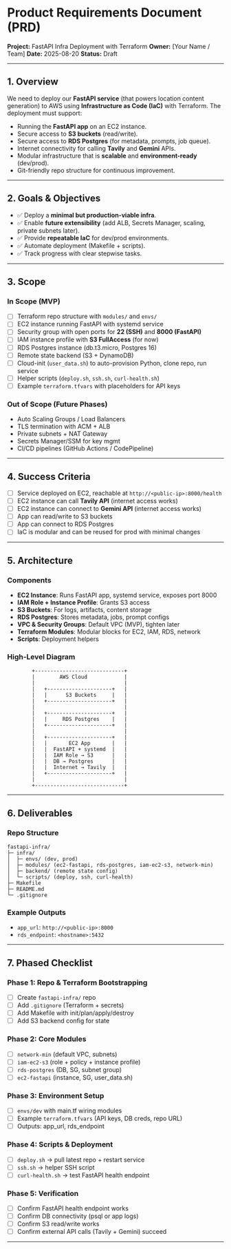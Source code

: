 # Product Requirements Document (PRD)

**Project:** FastAPI Infra Deployment with Terraform
**Owner:** \[Your Name / Team]
**Date:** 2025-08-20
**Status:** Draft

---

## 1. Overview

We need to deploy our **FastAPI service** (that powers location content generation) to AWS using **Infrastructure as Code (IaC)** with Terraform. The deployment must support:

* Running the **FastAPI app** on an EC2 instance.
* Secure access to **S3 buckets** (read/write).
* Secure access to **RDS Postgres** (for metadata, prompts, job queue).
* Internet connectivity for calling **Tavily** and **Gemini** APIs.
* Modular infrastructure that is **scalable** and **environment-ready** (dev/prod).
* Git-friendly repo structure for continuous improvement.

---

## 2. Goals & Objectives

* ✅ Deploy a **minimal but production-viable infra**.
* ✅ Enable **future extensibility** (add ALB, Secrets Manager, scaling, private subnets later).
* ✅ Provide **repeatable IaC** for dev/prod environments.
* ✅ Automate deployment (Makefile + scripts).
* ✅ Track progress with clear stepwise tasks.

---

## 3. Scope

### In Scope (MVP)

* [ ] Terraform repo structure with `modules/` and `envs/`
* [ ] EC2 instance running FastAPI with systemd service
* [ ] Security group with open ports for **22 (SSH)** and **8000 (FastAPI)**
* [ ] IAM instance profile with **S3 FullAccess** (for now)
* [ ] RDS Postgres instance (db.t3.micro, Postgres 16)
* [ ] Remote state backend (S3 + DynamoDB)
* [ ] Cloud-init (`user_data.sh`) to auto-provision Python, clone repo, run service
* [ ] Helper scripts (`deploy.sh`, `ssh.sh`, `curl-health.sh`)
* [ ] Example `terraform.tfvars` with placeholders for API keys

### Out of Scope (Future Phases)

* Auto Scaling Groups / Load Balancers
* TLS termination with ACM + ALB
* Private subnets + NAT Gateway
* Secrets Manager/SSM for key mgmt
* CI/CD pipelines (GitHub Actions / CodePipeline)

---

## 4. Success Criteria

* [ ] Service deployed on EC2, reachable at `http://<public-ip>:8000/health`
* [ ] EC2 instance can call **Tavily API** (internet access works)
* [ ] EC2 instance can connect to **Gemini API** (internet access works)
* [ ] App can read/write to S3 buckets
* [ ] App can connect to RDS Postgres
* [ ] IaC is modular and can be reused for prod with minimal changes

---

## 5. Architecture

### Components

* **EC2 Instance**: Runs FastAPI app, systemd service, exposes port 8000
* **IAM Role + Instance Profile**: Grants S3 access
* **S3 Buckets**: For logs, artifacts, content storage
* **RDS Postgres**: Stores metadata, jobs, prompt configs
* **VPC & Security Groups**: Default VPC (MVP), tighten later
* **Terraform Modules**: Modular blocks for EC2, IAM, RDS, network
* **Scripts**: Deployment helpers

### High-Level Diagram

```
        +-----------------------------+
        |        AWS Cloud            |
        |                             |
        |   +---------------------+   |
        |   |      S3 Buckets     |   |
        |   +---------------------+   |
        |                             |
        |   +---------------------+   |
        |   |     RDS Postgres    |   |
        |   +---------------------+   |
        |                             |
        |   +---------------------+   |
        |   |       EC2 App       |   |
        |   |  FastAPI + systemd  |   |
        |   |  IAM Role → S3      |   |
        |   |  DB → Postgres      |   |
        |   |  Internet → Tavily  |   |
        |   +---------------------+   |
        |                             |
        +-----------------------------+
```

---

## 6. Deliverables

### Repo Structure

```
fastapi-infra/
├─ infra/
│  ├─ envs/ (dev, prod)
│  ├─ modules/ (ec2-fastapi, rds-postgres, iam-ec2-s3, network-min)
│  ├─ backend/ (remote state config)
│  └─ scripts/ (deploy, ssh, curl-health)
├─ Makefile
├─ README.md
└─ .gitignore
```

### Example Outputs

* `app_url`: `http://<public-ip>:8000`
* `rds_endpoint`: `<hostname>:5432`

---

## 7. Phased Checklist

### Phase 1: Repo & Terraform Bootstrapping

* [ ] Create `fastapi-infra/` repo
* [ ] Add `.gitignore` (Terraform + secrets)
* [ ] Add Makefile with init/plan/apply/destroy
* [ ] Add S3 backend config for state

### Phase 2: Core Modules

* [ ] `network-min` (default VPC, subnets)
* [ ] `iam-ec2-s3` (role + policy + instance profile)
* [ ] `rds-postgres` (DB, SG, subnet group)
* [ ] `ec2-fastapi` (instance, SG, user\_data.sh)

### Phase 3: Environment Setup

* [ ] `envs/dev` with main.tf wiring modules
* [ ] Example `terraform.tfvars` (API keys, DB creds, repo URL)
* [ ] Outputs: app\_url, rds\_endpoint

### Phase 4: Scripts & Deployment

* [ ] `deploy.sh` → pull latest repo + restart service
* [ ] `ssh.sh` → helper SSH script
* [ ] `curl-health.sh` → test FastAPI health endpoint

### Phase 5: Verification

* [ ] Confirm FastAPI health endpoint works
* [ ] Confirm DB connectivity (psql or app logs)
* [ ] Confirm S3 read/write works
* [ ] Confirm external API calls (Tavily + Gemini) succeed

---
